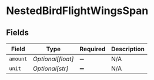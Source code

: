 # NestedBirdFlightWingsSpan


## Fields

| Field              | Type               | Required           | Description        |
| ------------------ | ------------------ | ------------------ | ------------------ |
| `amount`           | *Optional[float]*  | :heavy_minus_sign: | N/A                |
| `unit`             | *Optional[str]*    | :heavy_minus_sign: | N/A                |